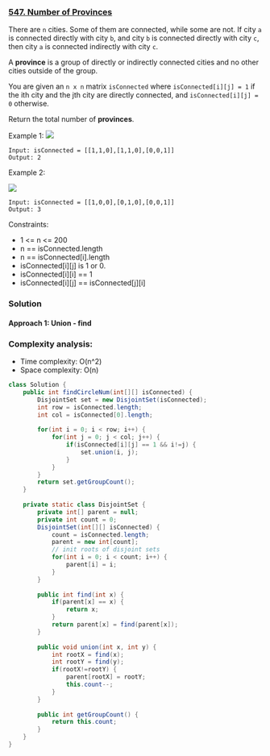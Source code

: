 ### [547. Number of Provinces](https://leetcode.com/problems/number-of-provinces/)

There are `n` cities. Some of them are connected, while some are not. If city `a` is connected directly with city `b`, and city `b` is connected directly with city `c`, then city `a` is connected indirectly with city `c`.

A **province** is a group of directly or indirectly connected cities and no other cities outside of the group.

You are given an `n x n` matrix `isConnected` where `isConnected[i][j] = 1` if the ith city and the jth city are directly connected, and `isConnected[i][j] = 0` otherwise.

Return the total number of **provinces**.

 

Example 1:
![](https://assets.leetcode.com/uploads/2020/12/24/graph1.jpg)
```
Input: isConnected = [[1,1,0],[1,1,0],[0,0,1]]
Output: 2
```
Example 2:

![](https://assets.leetcode.com/uploads/2020/12/24/graph2.jpg)
```
Input: isConnected = [[1,0,0],[0,1,0],[0,0,1]]
Output: 3
``` 

Constraints:

- 1 <= n <= 200
- n == isConnected.length
- n == isConnected[i].length
- isConnected[i][j] is 1 or 0.
- isConnected[i][i] == 1
- isConnected[i][j] == isConnected[j][i]


### Solution

#### Approach 1: Union - find

### Complexity analysis:
- Time complexity: O(n^2)
- Space complexity: O(n)

```java
class Solution {
    public int findCircleNum(int[][] isConnected) {
        DisjointSet set = new DisjointSet(isConnected);
        int row = isConnected.length;
        int col = isConnected[0].length;
        
        for(int i = 0; i < row; i++) {
            for(int j = 0; j < col; j++) {
                if(isConnected[i][j] == 1 && i!=j) {
                    set.union(i, j);
                }
            }
        }
        return set.getGroupCount();
    }
    
    private static class DisjointSet {
        private int[] parent = null;
        private int count = 0; 
        DisjointSet(int[][] isConnected) {
            count = isConnected.length;
            parent = new int[count];
            // init roots of disjoint sets
            for(int i = 0; i < count; i++) {
                parent[i] = i;
            }
        }
        
        public int find(int x) {
            if(parent[x] == x) {
                return x;
            }
            return parent[x] = find(parent[x]);
        }
        
        public void union(int x, int y) {
            int rootX = find(x);
            int rootY = find(y);
            if(rootX!=rootY) {
                parent[rootX] = rootY;
                this.count--;
            }
        }
        
        public int getGroupCount() {
            return this.count;
        }
    }
}
```